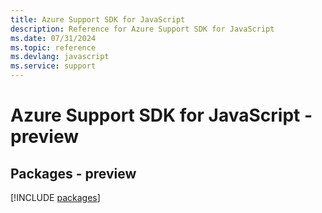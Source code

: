 ```yaml
---
title: Azure Support SDK for JavaScript
description: Reference for Azure Support SDK for JavaScript
ms.date: 07/31/2024
ms.topic: reference
ms.devlang: javascript
ms.service: support
---
```

# Azure Support SDK for JavaScript - preview
## Packages - preview
[!INCLUDE [packages](support-index.md)]